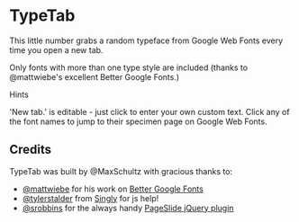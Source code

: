 TypeTab
=======

This little number grabs a random typeface from Google Web Fonts every time you open a new tab.

Only fonts with more than one type style are included (thanks to @mattwiebe's excellent Better Google Fonts.)

Hints

'New tab.' is editable - just click to enter your own custom text. Click any of the font names to jump to their specimen page on Google Web Fonts.

<h2>
Credits</h2>
TypeTab was built by @MaxSchultz with gracious thanks to:
<ul>
  <li><a href="https://twitter.com/mattwiebe">@mattwiebe</a> for his work on <a href="https://github.com/mattwiebe/Better-Google-Fonts">Better Google Fonts</a></li>
  <li><a href="https://twitter.com/tylerstalder">@tylerstalder</a> from <a href="https://twitter.com/singly">Singly</a> for js help!</li>
  <li><a href="https://twitter.com/srobbin">@srobbins</a> for the always handy <a href="https://github.com/srobbin/jquery-pageslide">PageSlide jQuery plugin</a>
  </li>
</ul>
